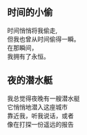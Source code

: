## 时间的小偷
时间悄悄将我偷走,  
但我也曾从时间偷得一瞬。  
在那瞬间，   
我拥有了永恒。

## 夜的潜水艇
我总觉得夜晚有一艘潜水艇  
它悄悄地潜入这座城市  
靠近我，听我说话，或者  
像在打探一份遥远的报告
